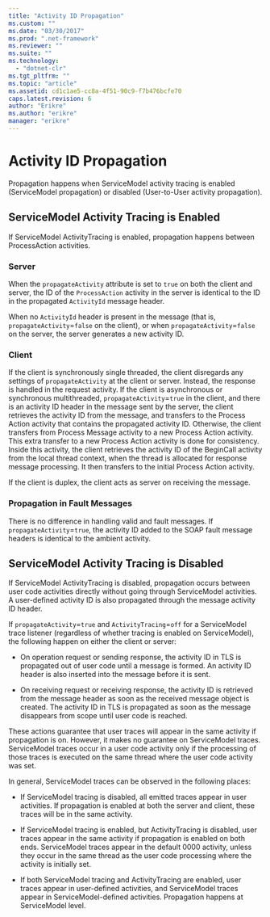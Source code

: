 ```yaml
---
title: "Activity ID Propagation"
ms.custom: ""
ms.date: "03/30/2017"
ms.prod: ".net-framework"
ms.reviewer: ""
ms.suite: ""
ms.technology: 
  - "dotnet-clr"
ms.tgt_pltfrm: ""
ms.topic: "article"
ms.assetid: cd1c1ae5-cc8a-4f51-90c9-f7b476bcfe70
caps.latest.revision: 6
author: "Erikre"
ms.author: "erikre"
manager: "erikre"
---
```

# Activity ID Propagation
Propagation happens when ServiceModel activity tracing is enabled (ServiceModel propagation) or disabled (User-to-User activity propagation).  
  
## ServiceModel Activity Tracing is Enabled  
 If ServiceModel ActivityTracing is enabled, propagation happens between ProcessAction activities.  
  
### Server  
 When the `propagateActivity` attribute is set to `true` on both the client and server, the ID of the `ProcessAction` activity in the server is identical to the ID in the propagated `ActivityId` message header.  
  
 When no `ActivityId` header is present in the message (that is, `propagateActivity`=`false` on the client), or when `propagateActivity`=`false` on the server, the server generates a new activity ID.  
  
### Client  
 If the client is synchronously single threaded, the client disregards any settings of `propagateActivity` at the client or server. Instead, the response is handled in the request activity. If the client is asynchronous or synchronous multithreaded, `propagateActivity`=`true` in the client, and there is an activity ID header in the message sent by the server, the client retrieves the activity ID from the message, and transfers to the Process Action activity that contains the propagated activity ID. Otherwise, the client transfers from Process Message activity to a new Process Action activity. This extra transfer to a new Process Action activity is done for consistency. Inside this activity, the client retrieves the activity ID of the BeginCall activity from the local thread context, when the thread is allocated for response message processing. It then transfers to the initial Process Action activity.  
  
 If the client is duplex, the client acts as server on receiving the message.  
  
### Propagation in Fault Messages  
 There is no difference in handling valid and fault messages. If `propagateActivity`=`true`, the activity ID added to the SOAP fault message headers is identical to the ambient activity.  
  
## ServiceModel Activity Tracing is Disabled  
 If ServiceModel ActivityTracing is disabled, propagation occurs between user code activities directly without going through ServiceModel activities. A user-defined activity ID is also propagated through the message activity ID header.  
  
 If `propagateActivity`=`true` and `ActivityTracing`=`off` for a ServiceModel trace listener (regardless of whether tracing is enabled on ServiceModel), the following happen on either the client or server:  
  
-   On operation request or sending response, the activity ID in TLS is propagated out of user code until a message is formed. An activity ID header is also inserted into the message before it is sent.  
  
-   On receiving request or receiving response, the activity ID is retrieved from the message header as soon as the received message object is created. The activity ID in TLS is propagated as soon as the message disappears from scope until user code is reached.  
  
 These actions guarantee that user traces will appear in the same activity if propagation is on. However, it makes no guarantee on ServiceModel traces. ServiceModel traces occur in a user code activity only if the processing of those traces is executed on the same thread where the user code activity was set.  
  
 In general, ServiceModel traces can be observed in the following places:  
  
-   If ServiceModel tracing is disabled, all emitted traces appear in user activities. If propagation is enabled at both the server and client, these traces will be in the same activity.  
  
-   If ServiceModel tracing is enabled, but ActivityTracing is disabled, user traces appear in the same activity if propagation is enabled on both ends. ServiceModel traces appear in the default 0000 activity, unless they occur in the same thread as the user code processing where the activity is initially set.  
  
-   If both ServiceModel tracing and ActivityTracing are enabled, user traces appear in user-defined activities, and ServiceModel traces appear in ServiceModel-defined activities. Propagation happens at ServiceModel level.
